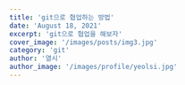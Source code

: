 ```yaml
---
title: 'git으로 협업하는 방법'
date: 'August 18, 2021'
excerpt: 'git으로 협업을 해보자'
cover_image: '/images/posts/img3.jpg'
category: 'git'
author: '열시'
author_image: '/images/profile/yeolsi.jpg'
---
```


